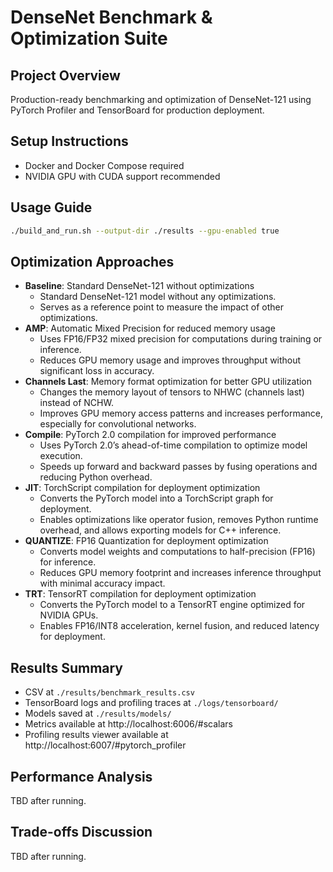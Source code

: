 # DenseNet Benchmark & Optimization Suite

## Project Overview
Production-ready benchmarking and optimization of DenseNet-121 using PyTorch Profiler and TensorBoard for production deployment.

## Setup Instructions
- Docker and Docker Compose required
- NVIDIA GPU with CUDA support recommended

## Usage Guide
```bash
./build_and_run.sh --output-dir ./results --gpu-enabled true
```

## Optimization Approaches
- **Baseline**: Standard DenseNet-121 without optimizations
    - Standard DenseNet-121 model without any optimizations.
    - Serves as a reference point to measure the impact of other optimizations.
- **AMP**: Automatic Mixed Precision for reduced memory usage
    - Uses FP16/FP32 mixed precision for computations during training or inference.
    - Reduces GPU memory usage and improves throughput without significant loss in accuracy.
- **Channels Last**: Memory format optimization for better GPU utilization
    - Changes the memory layout of tensors to NHWC (channels last) instead of NCHW.
    - Improves GPU memory access patterns and increases performance, especially for convolutional networks.
- **Compile**: PyTorch 2.0 compilation for improved performance
    - Uses PyTorch 2.0’s ahead-of-time compilation to optimize model execution.
    - Speeds up forward and backward passes by fusing operations and reducing Python overhead.
- **JIT**: TorchScript compilation for deployment optimization
    - Converts the PyTorch model into a TorchScript graph for deployment.
    - Enables optimizations like operator fusion, removes Python runtime overhead, and allows exporting models for C++ inference.
- **QUANTIZE**: FP16 Quantization for deployment optimization
    - Converts model weights and computations to half-precision (FP16) for inference.
    - Reduces GPU memory footprint and increases inference throughput with minimal accuracy impact.
- **TRT**: TensorRT compilation for deployment optimization
    - Converts the PyTorch model to a TensorRT engine optimized for NVIDIA GPUs.
    - Enables FP16/INT8 acceleration, kernel fusion, and reduced latency for deployment.

## Results Summary
- CSV at `./results/benchmark_results.csv`
- TensorBoard logs and profiling traces at `./logs/tensorboard/`
- Models saved at `./results/models/`
- Metrics available at http://localhost:6006/#scalars
- Profiling results viewer available at http://localhost:6007/#pytorch_profiler

## Performance Analysis
TBD after running.

## Trade-offs Discussion
TBD after running.


